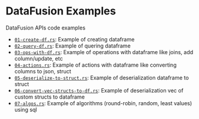 # DataFusion Examples
DataFusion APIs code examples

- [`01-create-df.rs`](01-create-df.rs): Example of creating dataframe
- [`02-query-df.rs`](02-query-df.rs): Example of quering dataframe
- [`03-ops-with-df.rs`](03-ops-with-df.rs): Example of operations with dataframe like joins, add column/update, etc
- [`04-actions.rs`](04-actions.rs): Example of actions with dataframe like converting columns to json, struct
- [`05-deserialize-to-struct.rs`](05-deserialize-to-struct.rs): Example of deserialization dataframe to struct
- [`06-convert-vec-structs-to-df.rs`](06-convert-vec-structs-to-df.rs): Example of deserialization vec of custom structs to dataframe 
- [`07-algos.rs`](07-algos.rs): Example of algorithms (round-robin, random, least values) using sql
